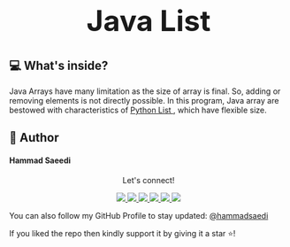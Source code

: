 <h1 align="center" style="font-size: 52px;" > Java List</h1>


## 💻 What's inside?
Java Arrays have many limitation as the size of array is final. So, adding or removing elements is not directly possible. In this program, Java array are bestowed with characteristics of <a href="https://docs.python.org/3/tutorial/datastructures.html#more-on-lists" > Python List </a>, which have flexible size.


## 🧑 Author

#### Hammad Saeedi

<div align="center">
<p align="center">Let's connect!</p>

<a href="https://www.linkedin.com/in/hammadsaedi/">
    <img src="https://img.shields.io/badge/linkedin-%230077B5.svg?&style=for-the-badge&logo=linkedin&logoColor=white" />
</a>

<a href="https://medium.com/@hammadsaedi">
    <img src="https://img.shields.io/badge/Medium-12100E?style=for-the-badge&logo=medium&logoColor=white" />
</a>

<a href="https://stackoverflow.com/users/18755222/hammad-saaedi">
    <img src="https://img.shields.io/badge/Stack_Overflow-FE7A16?style=for-the-badge&logo=stack-overflow&logoColor=white" />
</a>

<a href = "https://twitter.com/hammadsaedi">
    <img src="https://img.shields.io/badge/Twitter-1DA1F2?style=for-the-badge&logo=twitter&logoColor=white" />
</a>

<a href="https://www.facebook.com/hammadsaedi/">
    <img src="https://img.shields.io/badge/Facebook-1877F2?style=for-the-badge&logo=facebook&logoColor=white" />
</a>

<a href="https://www.instagram.com/hammadsaedi/">
    <img src="https://img.shields.io/badge/Instagram-E4405F?style=for-the-badge&logo=instagram&logoColor=white" />
</a>

</div>

You can also follow my GitHub Profile to stay updated:
<a href="https://github.com/hammadsaedi">
    @hammadsaedi
</a>

If you liked the repo then kindly support it by giving it a star ⭐!
